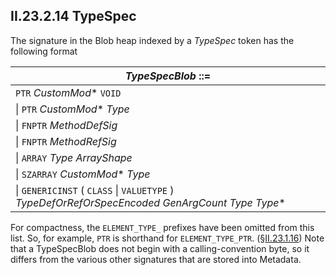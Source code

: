 ## II.23.2.14 TypeSpec

The signature in the Blob heap indexed by a _TypeSpec_ token has the following format

 | _TypeSpecBlob_ ::=
 | ----
 | `PTR` _CustomMod_* `VOID` 
 |  \| `PTR` _CustomMod_* _Type_
 | \| `FNPTR` _MethodDefSig_
 | \| `FNPTR` _MethodRefSig_
 | \| `ARRAY` _Type_ _ArrayShape_
 | \| `SZARRAY` _CustomMod_* _Type_
 | \| `GENERICINST` ( `CLASS` \| `VALUETYPE` ) _TypeDefOrRefOrSpecEncoded_ _GenArgCount_ _Type_ _Type_*

For compactness, the `ELEMENT_TYPE_` prefixes have been omitted from this list. So, for example, `PTR` is shorthand for `ELEMENT_TYPE_PTR`. (§[II.23.1.16](#todo-missing-hyperlink))   Note that a TypeSpecBlob does not begin with a calling-convention byte, so it differs from the various other signatures that are stored into Metadata.
